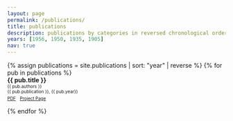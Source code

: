 ```yaml
---
layout: page
permalink: /publications/
title: publications
description: publications by categories in reversed chronological order. generated by jekyll-scholar.
years: [1956, 1950, 1935, 1905]
nav: true
---
```


<div class="publications">
<div style = 'margin-right;'>
{% assign publications = site.publications | sort: "year" | reverse %}
{% for pub in publications %}
<div class="pubitem">
  <div class="pubtitle">
    <b>{{ pub.title }}</b>
  </div>
  <div class="pubauthors">
    <font size="-2">{{ pub.authors }}</font>
  </div>
  <div class="pubinfo">
    <font size="-2">{{ pub.publication }}, {{ pub.year}}</font>
  </div>
  <div class="publinks">
    <font size="-2"><a href="/assets/{{pub.slug}}"><i class="far fa-file-pdf"></i> PDF</a>&nbsp;&nbsp;</font>
    <font size="-2"><a href="{{pub.url}}"><i class="fas fa-link"></i> Project Page</a></font>
  </div>
</div>
</div>

{% endfor %}
